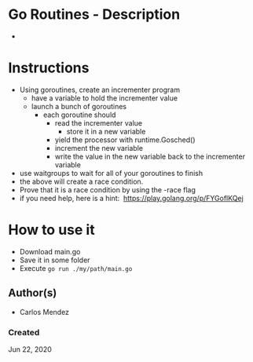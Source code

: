 #  Go Routines - Description

-

# Instructions

* Using goroutines, create an incrementer program
  * have a variable to hold the incrementer value
  * launch a bunch of goroutines
    * each goroutine should
      * read the incrementer value
        * store it in a new variable
      * yield the processor with runtime.Gosched()
      * increment the new variable
      * write the value in the new variable back to the incrementer variable
* use waitgroups to wait for all of your goroutines to finish
* the above will create a race condition.
* Prove that it is a race condition by using the -race flag
* if you need help, here is a hint: ​ https://play.golang.org/p/FYGoflKQej

# How to use it

* Download main.go
* Save it in some folder
* Execute `go run ./my/path/main.go`

## Author(s)

* Carlos Mendez

### Created

Jun 22, 2020